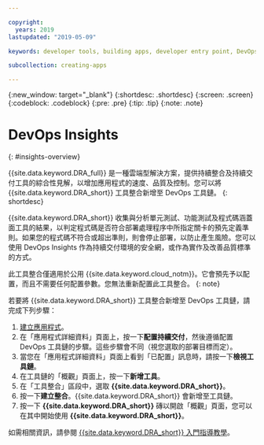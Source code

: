 ```yaml
---

copyright:
  years: 2019
lastupdated: "2019-05-09"

keywords: developer tools, building apps, developer entry point, DevOps, toolchain, insights

subcollection: creating-apps

---
```

{:new_window: target="_blank"}
{:shortdesc: .shortdesc}
{:screen: .screen}
{:codeblock: .codeblock}
{:pre: .pre}
{:tip: .tip}
{:note: .note}

# DevOps Insights
{: #insights-overview}

{{site.data.keyword.DRA_full}} 是一種雲端型解決方案，提供持續整合及持續交付工具的綜合性見解，以增加應用程式的速度、品質及控制。您可以將 {{site.data.keyword.DRA_short}} 工具整合新增至 DevOps 工具鏈。
{: shortdesc}

{{site.data.keyword.DRA_short}} 收集與分析單元測試、功能測試及程式碼涵蓋面工具的結果，以判定程式碼是否符合部署處理程序中所指定關卡的預先定義準則。如果您的程式碼不符合或超出準則，則會停止部署，以防止產生風險。您可以使用 DevOps Insights 作為持續交付環境的安全網，或作為實作及改善品質標準的方式。

此工具整合僅適用於公用 {{site.data.keyword.cloud_notm}}。它會預先予以配置，而且不需要任何配置參數。您無法重新配置此工具整合。
{: note}

若要將 {{site.data.keyword.DRA_short}} 工具整合新增至 DevOps 工具鏈，請完成下列步驟：

1. [建立應用程式](/docs/apps?topic=creating-apps-tutorial-getting-started#create-getting-started)。
2. 在「應用程式詳細資料」頁面上，按一下**配置持續交付**，然後遵循配置 DevOps 工具鏈的步驟。這些步驟會不同（視您選取的部署目標而定）。
3. 當您在「應用程式詳細資料」頁面上看到「已配置」訊息時，請按一下**檢視工具鏈**。
4. 在工具鏈的「概觀」頁面上，按一下**新增工具**。
5. 在「工具整合」區段中，選取 **{{site.data.keyword.DRA_short}}**。
6. 按一下**建立整合**。{{site.data.keyword.DRA_short}} 會新增至工具鏈。
7. 按一下 **{{site.data.keyword.DRA_short}}** 磚以開啟「概觀」頁面，您可以在其中開始使用 **{{site.data.keyword.DRA_short}}**。

如需相關資訊，請參閱 [{{site.data.keyword.DRA_short}} 入門指導教學](/docs/services/DevOpsInsights?topic=DevOpsInsights-getting-started)。
